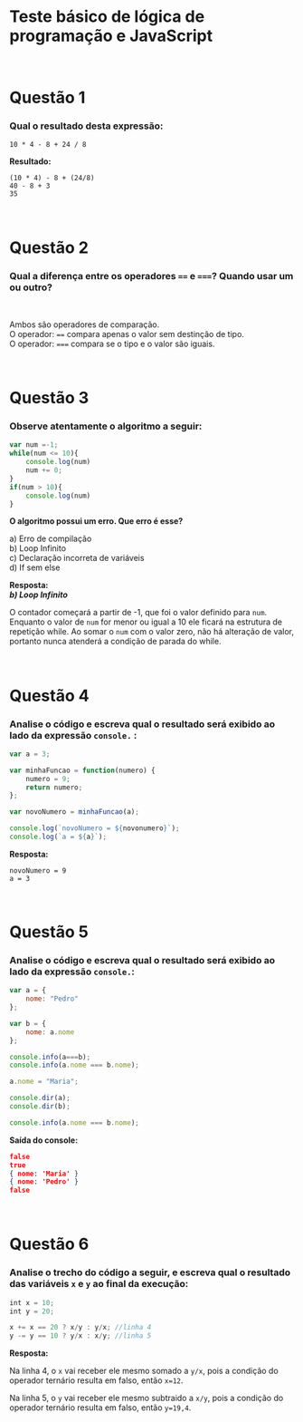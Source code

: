 # Teste básico de lógica de programação e JavaScript
<br>

# Questão 1

### **Qual o resultado desta expressão:** 

```
10 * 4 - 8 + 24 / 8
```
**Resultado:**

```
(10 * 4) - 8 + (24/8)
40 - 8 + 3
35
```
<br>

# Questão 2

### **Qual a diferença entre os operadores `==` e `===`? Quando usar um ou outro?**
<br>

Ambos são operadores de comparação.<br>
O operador: `==` compara apenas o valor sem destinção de tipo.<br>
O operador: `===` compara se o tipo e o valor são iguais.

<br>

# Questão 3

### **Observe atentamente o algoritmo a seguir:**

```js
var num =-1;
while(num <= 10){
    console.log(num)
    num += 0;
}
if(num > 10){
    console.log(num)
}
```
**O algoritmo possui um erro. Que erro é esse?**

a) Erro de compilação<br>
b) Loop Infinito<br>
c) Declaração incorreta de variáveis<br>
d) If sem else
 
**Resposta:**<br>
***b) Loop Infinito***

O contador começará a partir de -1, que foi o valor definido para `num`. Enquanto o valor de `num` for menor ou igual a 10 ele ficará na estrutura de repetição while. Ao somar o `num` com o valor zero, não há alteração de valor, portanto nunca atenderá a condição de parada do while.

<br>

# Questão 4

### **Analise o código e escreva qual o resultado será exibido ao lado da expressão `console.` :**

```js
var a = 3;

var minhaFuncao = function(numero) {
    numero = 9;
    return numero;
};

var novoNumero = minhaFuncao(a);

console.log(`novoNumero = ${novonumero}`);
console.log(`a = ${a}`);
```
**Resposta:**

```
novoNumero = 9
a = 3
```
<br>

# Questão 5

### **Analise o código e escreva qual o resultado será exibido ao lado da expressão `console.`:**

```js
var a = {
    nome: "Pedro"
};

var b = {
    nome: a.nome
};

console.info(a===b);
console.info(a.nome === b.nome);

a.nome = "Maria";

console.dir(a);
console.dir(b);

console.info(a.nome === b.nome);
```

**Saída do console:**
```json
false
true
{ nome: 'Maria' }
{ nome: 'Pedro' }
false
```
<br>

# Questão 6

### **Analise o trecho do código a seguir, e escreva qual o resultado das variáveis `x` e `y` ao final da execução:**
```js
int x = 10;
int y = 20;

x += x == 20 ? x/y : y/x; //linha 4
y -= y == 10 ? y/x : x/y; //linha 5
```

**Resposta:**


Na linha 4, o `x` vai receber ele mesmo somado a `y/x`, pois a condição do operador ternário resulta em falso, então `x=12`.

Na linha 5, o `y` vai receber ele mesmo subtraido a `x/y`, pois a condição do operador ternário resulta em falso, então `y=19,4`.

